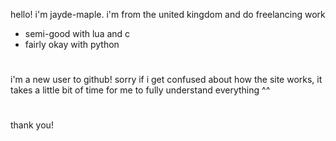 hello! i'm jayde-maple. i'm from the united kingdom and do freelancing work
- semi-good with lua and c
- fairly okay with python
#
i'm a new user to github! sorry if i get confused about how the site works, it takes a little bit of time for me to fully understand everything ^^
#
thank you!
